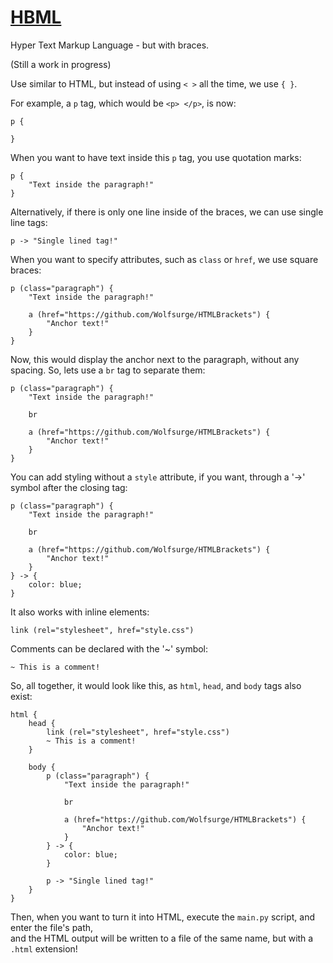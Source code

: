 # <u> HBML </u>
Hyper Text Markup Language - but with braces.

(Still a work in progress)

Use similar to HTML, but instead of using `< >` all the time, we use `{ }`.

For example, a `p` tag, which would be `<p> </p>`, is now:
```
p {

}
```

When you want to have text inside this `p` tag, you use quotation marks:
```
p {
    "Text inside the paragraph!"
}
```

Alternatively, if there is only one line inside of the braces, we can use single line tags:
```
p -> "Single lined tag!"
```

When you want to specify attributes, such as `class` or `href`, we use square braces:
```
p (class="paragraph") {
    "Text inside the paragraph!"
    
    a (href="https://github.com/Wolfsurge/HTMLBrackets") {
        "Anchor text!"
    }
}
```

Now, this would display the anchor next to the paragraph, without any spacing. So, lets use a `br` tag
to separate them:
```
p (class="paragraph") {
    "Text inside the paragraph!"
    
    br
    
    a (href="https://github.com/Wolfsurge/HTMLBrackets") {
        "Anchor text!"
    }
}
```

You can add styling without a `style` attribute, if you want, through a '->' symbol after the closing tag:
```
p (class="paragraph") {
    "Text inside the paragraph!"

    br

    a (href="https://github.com/Wolfsurge/HTMLBrackets") {
        "Anchor text!"
    }
} -> {
    color: blue;
}
```

It also works with inline elements:
```
link (rel="stylesheet", href="style.css")
```

Comments can be declared with the '~' symbol:
```
~ This is a comment!
```

So, all together, it would look like this, as `html`, `head`, and `body` tags also exist:
```
html {
    head {
        link (rel="stylesheet", href="style.css")
        ~ This is a comment!
    }
    
    body {
        p (class="paragraph") {
            "Text inside the paragraph!"
            
            br
            
            a (href="https://github.com/Wolfsurge/HTMLBrackets") {
                "Anchor text!"
            }
        } -> {
            color: blue;
        }
        
        p -> "Single lined tag!"
    }
}
```

Then, when you want to turn it into HTML, execute the `main.py` script, and enter the file's path, <br>
and the HTML output will be written to a file of the same name, but with a `.html` extension!